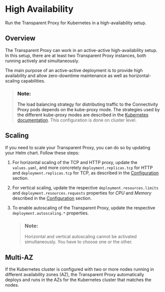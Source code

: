 <!-- loiofb92ab615a57408780bfad79e03b4f86 -->

# High Availability

Run the Transparent Proxy for Kubernetes in a high-availability setup.



<a name="loiofb92ab615a57408780bfad79e03b4f86__section_qfq_cdn_t5b"/>

## Overview

The Transparent Proxy can work in an active-active high-availability setup. In this setup, there are at least two Transparent Proxy instances, both running actively and simultaneously.

The main purpose of an active-active deployment is to provide high availability and allow zero-downtime maintenance as well as horizontal-scaling capabilities.



> ### Note:  
> The load balancing strategy for distributing traffic to the Connectivity Proxy pods depends on the kube-proxy mode. The strategies used by the different kube-proxy modes are described in the [Kubernetes documentation](https://help.sap.com/docs/link-disclaimer?site=https%3A%2F%2Fkubernetes.io%2Fdocs%2Fconcepts%2Fservices-networking%2Fservice%2F%23virtual-ips-and-service-proxies). This configuration is done on cluster level.



<a name="loiofb92ab615a57408780bfad79e03b4f86__section_qtt_n1g_rtb"/>

## Scaling

If you need to scale your Transparent Proxy, you can do so by updating your Helm chart. Follow these steps:

1.  For horizontal scaling of the TCP and HTTP proxy, update the `values.yaml`, and more concretely `deployment.replicas.tcp` for HTTP and `deployment.replicas.tcp` for TCP, as described in the [Configuration](configuration-guide-2a22cd7.md#loio2a22cd7872964e6a9ceb5af72920cfd0__config) section.
2.  For vertical scaling, update the respective `deployment.resources.limits` and `deployment.resources.requests` properties for *CPU* and *Memory* described in the [Configuration](configuration-guide-2a22cd7.md#loio2a22cd7872964e6a9ceb5af72920cfd0__config) section.
3.  To enable autoscaling of the Transparent Proxy, update the respective `deployment.autoscaling.*` properties.

    > ### Note:  
    > Horizontal and vertical autoscaling cannot be activated simultaneously. You have to choose one or the other.




<a name="loiofb92ab615a57408780bfad79e03b4f86__section_ns4_3xm_t5b"/>

## Multi-AZ

If the Kubernetes cluster is configured with two or more nodes running in different availability zones \(AZ\), the Transparent Proxy automatically deploys and runs in the AZs for the Kubernetes cluster that matches the nodes.

